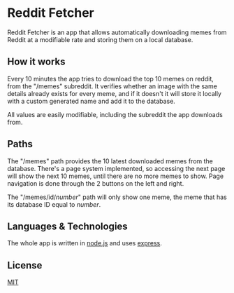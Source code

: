 # Reddit Fetcher  
Reddit Fetcher is an app that allows automatically downloading memes from Reddit at a modifiable rate and storing them on a local database.  
## How it works  
Every 10 minutes the app tries to download the top 10 memes on reddit, from the "/memes" subreddit. It verifies whether an image with the same details already exists for every meme, and if it doesn't it will store it locally with a custom generated name and add it to the database.  
  
All values are easily modifiable, including the subreddit the app downloads from.  
## Paths  
The "/memes" path provides the 10 latest downloaded memes from the database. There's a page system implemented, so accessing the next page will show the next 10 memes, until there are no more memes to show. Page navigation is done through the 2 buttons on the left and right.
  
The "/memes/id/*number*" path will only show one meme, the meme that has its database ID equal to *number*.  
## Languages & Technologies  
The whole app is written in [node.js](https://github.com/nodejs/node) and uses [express](https://www.npmjs.com/package/express).   
## License  
[MIT](https://github.com/Andreizabo/redditFetcher/blob/master/LICENSE)
